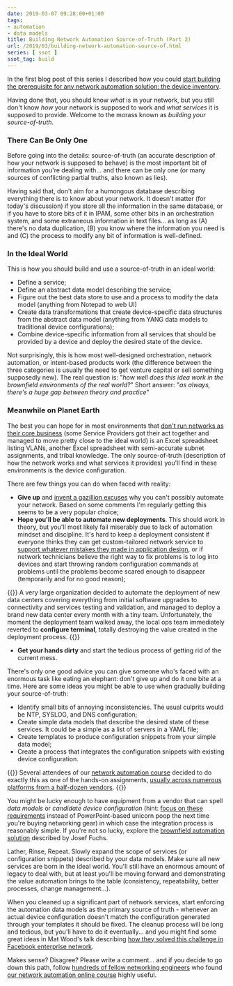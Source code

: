 ```yaml
---
date: 2019-03-07 09:28:00+01:00
tags:
- automation
- data models
title: Building Network Automation Source-of-Truth (Part 2)
url: /2019/03/building-network-automation-source-of.html
series: [ ssot ]
ssot_tag: build
---
```

In the first blog post of this series I described how you could [start building the prerequisite for any network automation solution: the device inventory](/2019/02/building-network-automation-source-of.html).

Having done that, you should know *what* is in your network, but you still don't know *how* your network is supposed to work and *what services* it is supposed to provide. Welcome to the morass known as *building your source-of-truth*.
<!--more-->
### There Can Be Only One

Before going into the details: source-of-truth (an accurate description of how your network is supposed to behave) is the most important bit of information you're dealing with... and there can be only one (or many sources of conflicting partial truths, also known as lies).

Having said that, don't aim for a humongous database describing everything there is to know about your network. It doesn't matter (for today's discussion) if you store all the information in the same database, or if you have to store bits of it in IPAM, some other bits in an orchestration system, and some extraneous information in text files... as long as (A) there's no data duplication, (B) you know where the information you need is and (C) the process to modify any bit of information is well-defined.

### In the Ideal World

This is how you should build and use a source-of-truth in an ideal world:

-   Define a service;
-   Define an abstract data model describing the service;
-   Figure out the best data store to use and a process to modify the data model (anything from Notepad to web UI)
-   Create data transformations that create device-specific data structures from the abstract data model (anything from YANG data models to traditional device configurations);
-   Combine device-specific information from all services that should be provided by a device and deploy the desired state of the device.

Not surprisingly, this is how most well-designed orchestration, network automation, or intent-based products work (the difference between the three categories is usually the need to get venture capital or sell something supposedly new). The real question is: "*how well does this idea work in the brownfield environments of the real world?*" Short answer: "*as always, there's a huge gap between theory and practice*"

### Meanwhile on Planet Earth

The best you can hope for in most environments that [don't run networks as their core business](/2017/11/the-three-paths-of-enterprise-it.html) (some Service Providers got their act together and managed to move pretty close to the ideal world) is an Excel spreadsheet listing VLANs, another Excel spreadsheet with semi-accurate subnet assignments, and tribal knowledge. The only source-of-truth (description of how the network works and what services it provides) you'll find in these environments is the device configuration.

There are few things you can do when faced with reality:

-   **Give up** and [invent a gazillion excuses](/2016/11/finding-excuses-to-avoid-network.html) why you can't possibly automate your network. Based on some comments I'm regularly getting this seems to be a very popular choice;
-   **Hope you'll be able to automate new deployments**. This should work in theory, but you'll most likely fail miserably due to lack of automation mindset and discipline. It's hard to keep a deployment consistent if everyone thinks they can get custom-tailored network service to [support whatever mistakes they made in application design](/2013/04/this-is-what-makes-networking-so-complex.html), or if network technicians believe the right way to fix problems is to log into devices and start throwing random configuration commands at problems until the problems become scared enough to disappear (temporarily and for no good reason);

{{<note>}}
A very large organization decided to automate the deployment of new data centers covering everything from initial software upgrades to connectivity and services testing and validation, and managed to deploy a brand new data center every month with a tiny team. Unfortunately, the moment the deployment team walked away, the local ops team immediately reverted to **configure terminal**, totally destroying the value created in the deployment process.
{{</note>}}

-   **Get your hands dirty** and start the tedious process of getting rid of the current mess.

There's only one good advice you can give someone who's faced with an enormous task like eating an elephant: don't give up and do it one bite at a time. Here are some ideas you might be able to use when gradually building your source-of-truth:

-   Identify small bits of annoying inconsistencies. The usual culprits would be NTP, SYSLOG, and DNS configuration;
-   Create simple data models that describe the desired state of these services. It could be a simple as a list of servers in a YAML file;
-   Create templates to produce configuration snippets from your simple data model;
-   Create a process that integrates the configuration snippets with existing device configuration.

{{<note info>}}
Several attendees of our [network automation course](https://www.ipspace.net/Building_Network_Automation_Solutions) decided to do exactly this as one of the hands-on assignments, [usually across numerous platforms from a half-dozen vendors](/2018/01/synchronize-network-management.html).
{{</note>}}

You might be lucky enough to have equipment from a vendor that can spell *data models* or *candidate device configuration* (hint: [focus on these requirements](/2016/10/network-automation-rfp-requirements.html) instead of PowerPoint-based unicorn poop the next time you're buying networking gear) in which case the integration process is reasonably simple. If you're not so lucky, explore the [brownfield automation solution](/kb/ConfigRegex/) described by Josef Fuchs.

Lather, Rinse, Repeat. Slowly expand the scope of services (or configuration snippets) described by your data models. Make sure all new services are born in the ideal world. You'll still have an enormous amount of legacy to deal with, but at least you'll be moving forward and demonstrating the value automation brings to the table (consistency, repeatability, better processes, change management...).

When you cleaned up a significant part of network services, start enforcing the automation data models as the primary source of truth - whenever an actual device configuration doesn't match the configuration generated through your templates it should be fixed. The cleanup process will be long and tedious, but you'll have to do it eventually... and you might find some great ideas in Mat Wood's talk describing [how they solved this challenge in Facebook enterprise network](https://my.ipspace.net/bin/list?id=NetAutSol&module=6#M6S2).

Makes sense? Disagree? Please write a comment... and if you decide to go down this path, follow [hundreds of fellow networking engineers](https://www.linkedin.com/school/ipspace-building-network-automation-solution-course/) who found [our network automation online course](https://www.ipspace.net/Building_Network_Automation_Solutions) highly useful.
